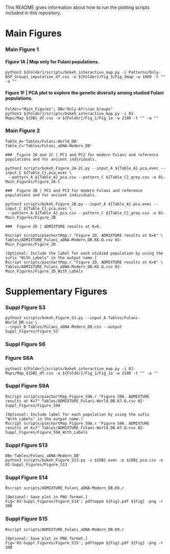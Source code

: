 
This README gives information about how to run the plotting scripts included in this repository.

# Main Figures #

### Main Figure 1 ###

#### Figure 1A | Map only for Fulani populations. ####
```
python3 ${Folder}/scripts/bokeh_interactive_map.py -i Patterns/Only-BSP_Groups_imputation_df.csv -o ${Folder}/Fig_3/Fig_3map -w 1000 -t "" -a ""
```

#### Figure 1F | PCA plot to explore the genetic diversity among studied Fulani populations. ####
```
Folder="Main_Figures"; DB="Only-African_Groups"
python3 ${Folder}/scripts/bokeh_interactive_map.py -i 01-Maps/Map_${DB}_df.csv -o ${Folder}/Fig_1/Fig_1a -w 2100 -t "" -a ""
```


### Main Figure 2 ###
```
Table_A='Tables/Fulani-World_DB'
Table_C='Tables/Fulani_aDNA-Modern_DB'

###  Figure 2A and 2C | PC1 and PC2 for modern Fulani and reference populations and for ancient individuals.

python3 scripts/bokeh_Figure_2A-2C.py --input_A ${Table_A}.pca.evec --input_C ${Table_C}.pca.evec \
 --pattern_A ${Table_A}_pca.csv --pattern_C ${Table_C}_grey.csv -o 01-Main_Figures/Figure_2A-C

###  Figure 2B | PC1 and PC3 for modern Fulani and reference populations and for ancient individuals.

python3 scripts/bokeh_Figure_2B.py --input_A ${Table_A}.pca.evec --input_C ${Table_C}.pca.evec \
 --pattern_A ${Table_A}_pca.csv --pattern_C ${Table_C}_grey.csv -o 01-Main_Figures/Figure_2B

###  Figure 2D | ADMIXTURE results at K=6.

Rscript scripts/piechartMap.r "Figure 2D. ADMIXTURE results at K=6" \
Tables/ADMIXTURE_Fulani_aDNA-Modern_DB.K6.Q.csv 01-Main_Figures/Figure_2D

[Optional: Include the label for each studied population by using the sufix "With_Labels" in the output name.]
Rscript scripts/piechartMap.r "Figure 2D. ADMIXTURE results at K=6" \
Tables/ADMIXTURE_Fulani_aDNA-Modern_DB.K6.Q.csv 01-Main_Figures/Figure_2D_With_Labels
```

# Supplementary Figures #

### Suppl Figure S3 ###
```
python3 scripts/bokeh_Figure_S3.py --input_A Tables/Fulani-World_DB.csv \
--input_B Tables/Fulani_aDNA-Modern_DB.csv --output Suppl_Figures/Figure_S3
```

### Suppl Figure S6 ###
### Figure S6A ###
```
python3 ${Folder}/scripts/bokeh_interactive_map.py -i 01-Maps/Map_${DB}_df.csv -o ${Folder}/Fig_1/Fig_1a -w 2100 -t "" -a ""
```

### Suppl Figure S9A ###
```
Rscript scripts/piechartMap_Figure_S9A.r "Figure S9A. ADMIXTURE results at K=7" Tables/ADMIXTURE_Fulani-World_DB.K7.Q.csv 02-Suppl_Figures/Figure_S9A

[Optional: Include label for each population by using the sufix "With_Labels" in the output name.]
Rscript scripts/piechartMap_Figure_S9A.r "Figure S9A. ADMIXTURE results at K=7" Tables/ADMIXTURE_Fulani-World_DB.K7.Q.csv 02-Suppl_Figures/Figure_S9A_With_Labels
```

### Suppl Figure S13 ###
```
DB='Tables/Fulani_aDNA-Modern_DB'
python3 scripts/bokeh_Figure_S13.py -i ${DB}.evec -p ${DB}_pca.csv -o 02-Suppl_Figures/Figure_S13
```

### Suppl Figure S14 ###
```
Rscript scripts/ADMIXTURE_Fulani_aDNA-Modern_DB.K6.r

[Optional: Save plot in PNG format.]
Fig='02-Suppl_Figures/Figure_S14'; pdftoppm ${Fig}.pdf ${Fig} -png -r 300
```

### Suppl Figure S15 ###
```
Rscript scripts/ADMIXTURE_Fulani_aDNA-Modern_DB.K8.r

[Optional: Save plot in PNG format.]
Fig='02-Suppl_Figures/Figure_S15'; pdftoppm ${Fig}.pdf ${Fig} -png -r 300
```


